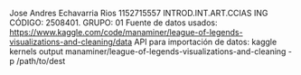 Jose Andres Echavarria Rios 
1152715557
INTROD.INT.ART.CCIAS ING 
CÓDIGO: 2508401. GRUPO: 01
Fuente de datos usados: https://www.kaggle.com/code/manaminer/league-of-legends-visualizations-and-cleaning/data
API para importación de datos: kaggle kernels output manaminer/league-of-legends-visualizations-and-cleaning -p /path/to/dest
